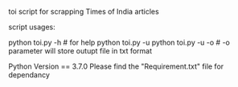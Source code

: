 toi script for scrapping Times of India articles

script usages:

python toi.py -h # for help
python toi.py -u <url of Times of india Article>
python toi.py -u <url of Times of india Article> -o # -o parameter will store outupt file in txt format

Python Version == 3.7.0
Please find the "Requirement.txt" file for dependancy 
